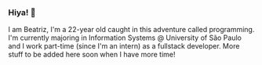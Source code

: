 ### Hiya! 🐶
I am Beatriz, I'm a 22-year old caught in this adventure called programming. I'm currently majoring in Information Systems @ University of São Paulo and I work part-time (since I'm an intern) as a fullstack developer. More stuff to be added here soon when I have more time!
<!--
**beasabreu/beasabreu** is a ✨ _special_ ✨ repository because its `README.md` (this file) appears on your GitHub profile.

Here are some ideas to get you started:

- 🔭 I’m currently working on ...
- 🌱 I’m currently learning ...
- 👯 I’m looking to collaborate on ...
- 🤔 I’m looking for help with ...
- 💬 Ask me about ...
- 📫 How to reach me: ...
- 😄 Pronouns: ...
- ⚡ Fun fact: ...
-->
